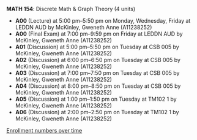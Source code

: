 **MATH 154**: Discrete Math & Graph Theory (4 units)

- **A00** (Lecture) at 5:00 pm–5:50 pm on Monday, Wednesday, Friday at LEDDN AUD by McKinley, Gweneth Anne (A11238252)
- **A00** (Final Exam) at 7:00 pm–9:59 pm on Friday at LEDDN AUD by McKinley, Gweneth Anne (A11238252)
- **A01** (Discussion) at 5:00 pm–5:50 pm on Tuesday at CSB 005 by McKinley, Gweneth Anne (A11238252)
- **A02** (Discussion) at 6:00 pm–6:50 pm on Tuesday at CSB 005 by McKinley, Gweneth Anne (A11238252)
- **A03** (Discussion) at 7:00 pm–7:50 pm on Tuesday at CSB 005 by McKinley, Gweneth Anne (A11238252)
- **A04** (Discussion) at 8:00 pm–8:50 pm on Tuesday at CSB 005 by McKinley, Gweneth Anne (A11238252)
- **A05** (Discussion) at 1:00 pm–1:50 pm on Tuesday at TM102 1 by McKinley, Gweneth Anne (A11238252)
- **A06** (Discussion) at 2:00 pm–2:50 pm on Tuesday at TM102 1 by McKinley, Gweneth Anne (A11238252)

[Enrollment numbers over time](./MATH154.tsv)
